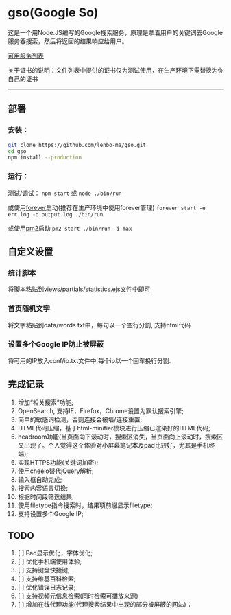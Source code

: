 gso(Google So)
===

这是一个用Node.JS编写的Google搜索服务，原理是拿着用户的关键词去Google服务器搜索，然后将返回的结果响应给用户。

[可用服务列表](https://github.com/lenbo-ma/gso/wiki/%E5%8F%AF%E7%94%A8%E6%9C%8D%E5%8A%A1%E5%88%97%E8%A1%A8)

关于证书的说明：文件列表中提供的证书仅为测试使用，在生产环境下需替换为你自己的证书

----

## 部署
### 安装：

```sh
git clone https://github.com/lenbo-ma/gso.git
cd gso
npm install --production
```

### 运行：

测试/调试：
`npm start` 或 `node ./bin/run`

或使用[forever](https://github.com/nodejitsu/forever)启动(推荐在生产环境中使用forever管理)
`forever start -e err.log -o output.log ./bin/run`

或使用[pm2](https://github.com/Unitech/pm2)启动
`pm2 start ./bin/run -i max`

## 自定义设置
### 统计脚本
将脚本粘贴到views/partials/statistics.ejs文件中即可

### 首页随机文字
将文字粘贴到data/words.txt中，每句以一个空行分割, 支持html代码

### 设置多个Google IP防止被屏蔽
将可用的IP放入conf/ip.txt文件中,每个ip以一个回车换行分割.

## 完成记录
1. 增加“相关搜索”功能;
2. OpenSearch, 支持IE，Firefox，Chrome设置为默认搜索引擎;
3. 简单的敏感词检测，否则连接会被墙/连接重置;
4. HTML代码压缩，基于html-minifier模块进行压缩已渲染好的HTML代码;
5. headroom功能(当页面向下滚动时，搜索区消失，当页面向上滚动时，搜索区又出现了。个人觉得这个体验对小屏幕笔记本及pad比较好，尤其是手机终端);
6. 实现HTTPS功能(关键词加密);
7. 使用cheeio替代jQuery解析;
8. 输入框自动完成;
9. 搜索内容语言切换;
10. 根据时间段筛选结果;
11. 使用filetype指令搜索时，结果项前缀显示filetype;
12. 支持设置多个Google IP;

## TODO
1. [ ] Pad显示优化，字体优化;
2. [ ] 优化手机端使用体验;
3. [ ] 支持键盘快捷键;
4. [ ] 支持维基百科检索;
5. [ ] 优化错误日志记录;
6. [ ] 支持视频元信息检索(同时检索可播放来源)
7. [ ] 增加在线代理功能(代理搜索结果中出现的部分被屏蔽的网站)；
